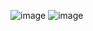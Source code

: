 ![image](https://github.com/user-attachments/assets/15513235-1424-4edd-8669-7a5931d3eb78)
![image](https://github.com/user-attachments/assets/51265d09-8921-4177-90a8-ca117d36d7aa)
